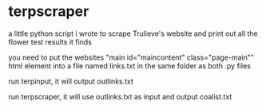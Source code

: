 # terpscraper
a little python script i wrote to scrape Trulieve's website and print out all the flower test results it finds

you need to put the websites "main id="maincontent" class="page-main"" html element into a file named links.txt in the same folder as both .py files

run terpinput, it will output outlinks.txt

run terpscraper, it will use outlinks.txt as input and output coalist.txt
